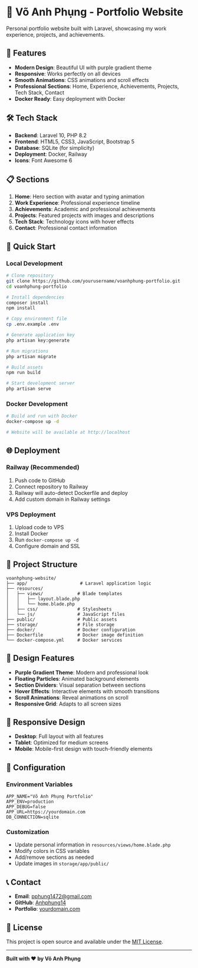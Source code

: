 # 🎯 Võ Anh Phụng - Portfolio Website

Personal portfolio website built with Laravel, showcasing my work experience, projects, and achievements.

## 🚀 Features

- **Modern Design**: Beautiful UI with purple gradient theme
- **Responsive**: Works perfectly on all devices
- **Smooth Animations**: CSS animations and scroll effects
- **Professional Sections**: Home, Experience, Achievements, Projects, Tech Stack, Contact
- **Docker Ready**: Easy deployment with Docker

## 🛠️ Tech Stack

- **Backend**: Laravel 10, PHP 8.2
- **Frontend**: HTML5, CSS3, JavaScript, Bootstrap 5
- **Database**: SQLite (for simplicity)
- **Deployment**: Docker, Railway
- **Icons**: Font Awesome 6

## 📋 Sections

1. **Home**: Hero section with avatar and typing animation
2. **Work Experience**: Professional experience timeline
3. **Achievements**: Academic and professional achievements
4. **Projects**: Featured projects with images and descriptions
5. **Tech Stack**: Technology icons with hover effects
6. **Contact**: Professional contact information

## 🚀 Quick Start

### Local Development
```bash
# Clone repository
git clone https://github.com/yourusername/voanhphung-portfolio.git
cd voanhphung-portfolio

# Install dependencies
composer install
npm install

# Copy environment file
cp .env.example .env

# Generate application key
php artisan key:generate

# Run migrations
php artisan migrate

# Build assets
npm run build

# Start development server
php artisan serve
```

### Docker Development
```bash
# Build and run with Docker
docker-compose up -d

# Website will be available at http://localhost
```

## 🌐 Deployment

### Railway (Recommended)
1. Push code to GitHub
2. Connect repository to Railway
3. Railway will auto-detect Dockerfile and deploy
4. Add custom domain in Railway settings

### VPS Deployment
1. Upload code to VPS
2. Install Docker
3. Run `docker-compose up -d`
4. Configure domain and SSL

## 📁 Project Structure

```
voanhphung-website/
├── app/                    # Laravel application logic
├── resources/
│   ├── views/             # Blade templates
│   │   ├── layout.blade.php
│   │   └── home.blade.php
│   ├── css/               # Stylesheets
│   └── js/                # JavaScript files
├── public/                # Public assets
├── storage/               # File storage
├── docker/                # Docker configuration
├── Dockerfile             # Docker image definition
└── docker-compose.yml     # Docker services
```

## 🎨 Design Features

- **Purple Gradient Theme**: Modern and professional look
- **Floating Particles**: Animated background elements
- **Section Dividers**: Visual separation between sections
- **Hover Effects**: Interactive elements with smooth transitions
- **Scroll Animations**: Reveal animations on scroll
- **Responsive Grid**: Adapts to all screen sizes

## 📱 Responsive Design

- **Desktop**: Full layout with all features
- **Tablet**: Optimized for medium screens
- **Mobile**: Mobile-first design with touch-friendly elements

## 🔧 Configuration

### Environment Variables
```env
APP_NAME="Võ Anh Phụng Portfolio"
APP_ENV=production
APP_DEBUG=false
APP_URL=https://yourdomain.com
DB_CONNECTION=sqlite
```

### Customization
- Update personal information in `resources/views/home.blade.php`
- Modify colors in CSS variables
- Add/remove sections as needed
- Update images in `storage/app/public/`

## 📞 Contact

- **Email**: pphung1472@gmail.com
- **GitHub**: [Anhphung14](https://github.com/Anhphung14)
- **Portfolio**: [yourdomain.com](https://yourdomain.com)

## 📄 License

This project is open source and available under the [MIT License](LICENSE).

---

**Built with ❤️ by Võ Anh Phụng**
